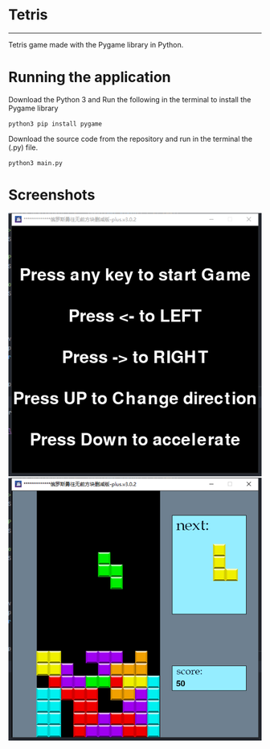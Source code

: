 # **Tetris**

--------------------------------------
Tetris game made with the Pygame library in Python.

# Running the application

Download the Python 3 and Run the following in the terminal to install the Pygame library

```
python3 pip install pygame
```

Download the source code from the repository and run in the terminal the (.py) file.


```
python3 main.py
```


# Screenshots

![cover](./Demo/cover.png)
![Gamescreen](./Demo/Gamescreen.png)

